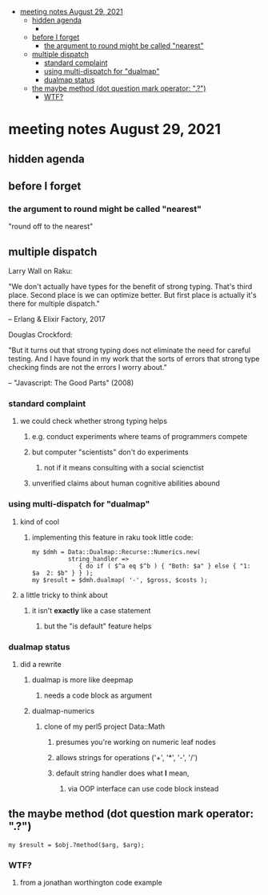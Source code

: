 - [meeting notes August 29, 2021](#orge79e738)
  - [hidden agenda](#orgd4c52d1)
    - [](#orgafd39c5)
  - [before I forget](#org73a3dbc)
    - [the argument to round might be called "nearest"](#orgdc27265)
  - [multiple dispatch](#org0f1fb0d)
    - [standard complaint](#orgf18b37b)
    - [using multi-dispatch for "dualmap"](#orge48c191)
    - [dualmap status](#org457d813)
  - [the maybe method (dot question mark operator: ".?")](#orgc7143e0)
    - [WTF?](#org4d8948b)


<a id="orge79e738"></a>

# meeting notes August 29, 2021


<a id="orgd4c52d1"></a>

## hidden agenda


<a id="orgafd39c5"></a>

### 


<a id="org73a3dbc"></a>

## before I forget


<a id="orgdc27265"></a>

### the argument to round might be called "nearest"

"round off to the nearest"


<a id="org0f1fb0d"></a>

## multiple dispatch

Larry Wall on Raku:

"We don't actually have types for the benefit of strong typing. That's third place. Second place is we can optimize better. But first place is actually it's there for multiple dispatch."

&#x2013; Erlang & Elixir Factory, 2017

Douglas Crockford:

"But it turns out that strong typing does not eliminate the need for careful testing. And I have found in my work that the sorts of errors that strong type checking finds are not the errors I worry about."

&#x2013; "Javascript: The Good Parts" (2008)


<a id="orgf18b37b"></a>

### standard complaint

1.  we could check whether strong typing helps

    1.  e.g. conduct experiments where teams of programmers compete
    
    2.  but computer "scientists" don't do experiments
    
        1.  not if it means consulting with a social scienctist
    
    3.  unverified claims about human cognitive abilities abound


<a id="orge48c191"></a>

### using multi-dispatch for "dualmap"

1.  kind of cool

    1.  implementing this feature in raku took little code:
    
        ```perl6
        my $dmh = Data::Dualmap::Recurse::Numerics.new( 
                  string_handler => 
                     { do if ( $^a eq $^b ) { "Both: $a" } else { "1: $a  2: $b" } } );
        my $result = $dmh.dualmap( '-', $gross, $costs );
        ```

2.  a little tricky to think about

    1.  it isn't **exactly** like a case statement
    
        1.  but the "is default" feature helps


<a id="org457d813"></a>

### dualmap status

1.  did a rewrite

    1.  dualmap is more like deepmap
    
        1.  needs a code block as argument
    
    2.  dualmap-numerics
    
        1.  clone of my perl5 project Data::Math
        
            1.  presumes you're working on numeric leaf nodes
            
            2.  allows strings for operations ('+', '\*', '-', '/')
            
            3.  default string handler does what **I** mean,
            
                1.  via OOP interface can use code block instead


<a id="orgc7143e0"></a>

## the maybe method (dot question mark operator: ".?")

```perl6
my $result = $obj.?method($arg, $arg);
```


<a id="org4d8948b"></a>

### WTF?

1.  from a jonathan worthington code example
